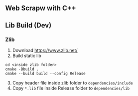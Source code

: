 ## Web Scrapw with C++

## Lib Build (Dev)
### Zlib
1. Download https://www.zlib.net/
2. Build static lib
```
cd <inside zlib folder>
cmake -Bbuild .
cmake --build build --config Release
```
3. Copy header file inside zlib folder to `dependencies/include`
4. Copy `*.lib` file inside Release folder to `dependencies/lib`

